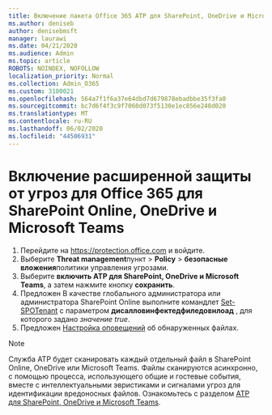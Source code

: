 ```yaml
---
title: Включение пакета Office 365 ATP для SharePoint, OneDrive и Microsoft Teams
ms.author: deniseb
author: denisebmsft
manager: laurawi
ms.date: 04/21/2020
ms.audience: Admin
ms.topic: article
ROBOTS: NOINDEX, NOFOLLOW
localization_priority: Normal
ms.collection: Admin_O365
ms.custom: 3100021
ms.openlocfilehash: 564a7f1f6a37e64dbd7d679878ebadbbe35f3fa0
ms.sourcegitcommit: bc7d6f4f3c9f7060d073f5130e1ec856e248d020
ms.translationtype: MT
ms.contentlocale: ru-RU
ms.lasthandoff: 06/02/2020
ms.locfileid: "44506931"
---
```

# <a name="enable-office-365-advanced-threat-protection-for-sharepoint-online-onedrive-and-microsoft-teams"></a>Включение расширенной защиты от угроз для Office 365 для SharePoint Online, OneDrive и Microsoft Teams

1. Перейдите на https://protection.office.com и войдите.
2. Выберите **Threat management**пункт  >  **Policy**  >  **безопасные вложения**политики управления угрозами.
3. Выберите **включить ATP для SharePoint, OneDrive и Microsoft Teams**, а затем нажмите кнопку **сохранить**.
4. Предложен В качестве глобального администратора или администратора SharePoint Online выполните командлет [Set-SPOTenant](https://docs.microsoft.com/powershell/module/sharepoint-online/Set-SPOTenant?view=sharepoint-ps) с параметром **дисалловинфектедфиледовнлоад** , для которого задано *значение true*.
5. Предложен [Настройка оповещений](https://docs.microsoft.com/microsoft-365/security/office-365-security/turn-on-atp-for-spo-odb-and-teams#set-up-alerts-for-detected-files) об обнаруженных файлах.

> [!NOTE]
> Служба ATP будет сканировать каждый отдельный файл в SharePoint Online, OneDrive или Microsoft Teams. Файлы сканируются асинхронно, с помощью процесса, использующего общие и гостевые события, вместе с интеллектуальными эвристиками и сигналами угроз для идентификации вредоносных файлов. Ознакомьтесь с разделом [ATP для SharePoint, OneDrive и Microsoft Teams](https://docs.microsoft.com/microsoft-365/security/office-365-security/atp-for-spo-odb-and-teams).